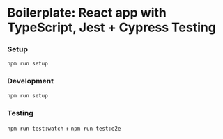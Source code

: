 # Boilerplate: React app with TypeScript, Jest + Cypress Testing

### Setup

```npm run setup```
  

### Development

```npm run setup```


### Testing

```npm run test:watch``` + ```npm run test:e2e```
